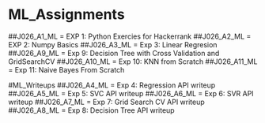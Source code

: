 # ML_Assignments
##J026_A1_ML = EXP 1: Python Exercies for Hackerrank
##J026_A2_ML = EXP 2: Numpy Basics
##J026_A3_ML = Exp 3: Linear Regresion
##J026_A9_ML = Exp 9: Decision Tree with Cross Validation and GridSearchCV
##J026_A10_ML = Exp 10: KNN from Scratch
##J026_A11_ML = Exp 11: Naive Bayes From Scratch

#ML_Writeups
##J026_A4_ML = Exp 4: Regression API writeup
##J026_A5_ML = Exp 5: SVC API writeup
##J026_A6_ML = Exp 6: SVR API writeup
##J026_A7_ML = Exp 7: Grid Search CV API writeup
##J026_A8_ML = Exp 8: Decision Tree API writeup
